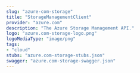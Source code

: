 ```yaml
---
slug: "azure-com-storage"
title: "StorageManagementClient"
provider: "azure.com"
description: "The Azure Storage Management API."
logo: "azure.com-storage-logo.png"
logoMediaType: "image/png"
tags:
- "cloud"
stubs: "azure.com-storage-stubs.json"
swagger: "azure.com-storage-swagger.json"
---
```

